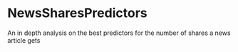 # NewsSharesPredictors
An in depth analysis on the best predictors for the number of shares a news article gets
